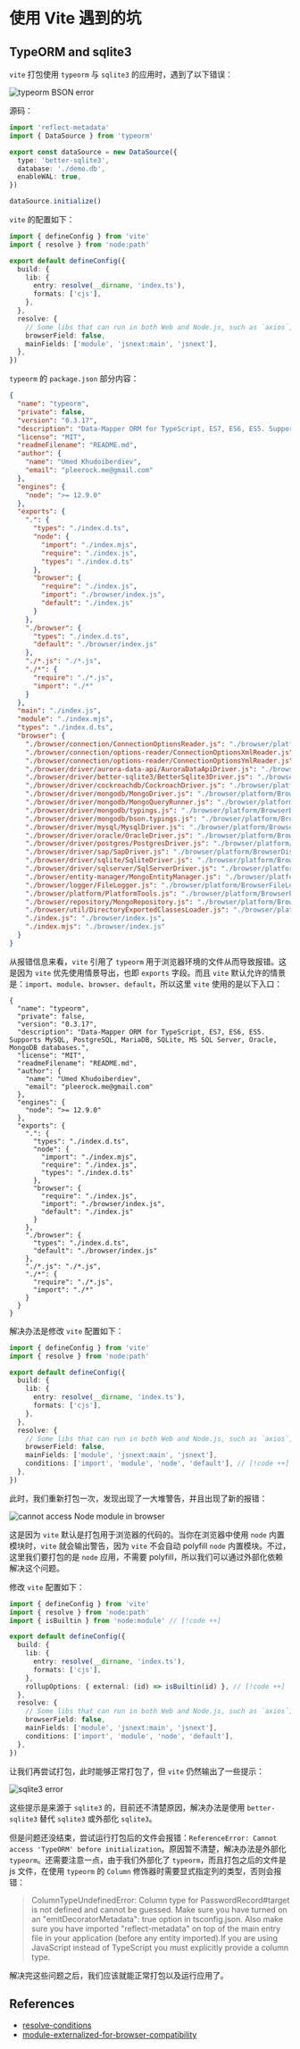 # 使用 Vite 遇到的坑

## TypeORM and sqlite3

`vite` 打包使用 `typeorm` 与 `sqlite3` 的应用时，遇到了以下错误：

![typeorm BSON error](./typeorm-error1.jpg)

源码：

```ts
import 'reflect-metadata'
import { DataSource } from 'typeorm'

export const dataSource = new DataSource({
  type: 'better-sqlite3',
  database: './demo.db',
  enableWAL: true,
})

dataSource.initialize()
```

`vite` 的配置如下：

```ts
import { defineConfig } from 'vite'
import { resolve } from 'node:path'

export default defineConfig({
  build: {
    lib: {
      entry: resolve(__dirname, 'index.ts'),
      formats: ['cjs'],
    },
  },
  resolve: {
    // Some libs that can run in both Web and Node.js, such as `axios`, we need to tell Vite to build them in Node.js.
    browserField: false,
    mainFields: ['module', 'jsnext:main', 'jsnext'],
  },
})
```

`typeorm` 的 `package.json` 部分内容：

```json
{
  "name": "typeorm",
  "private": false,
  "version": "0.3.17",
  "description": "Data-Mapper ORM for TypeScript, ES7, ES6, ES5. Supports MySQL, PostgreSQL, MariaDB, SQLite, MS SQL Server, Oracle, MongoDB databases.",
  "license": "MIT",
  "readmeFilename": "README.md",
  "author": {
    "name": "Umed Khudoiberdiev",
    "email": "pleerock.me@gmail.com"
  },
  "engines": {
    "node": ">= 12.9.0"
  },
  "exports": {
    ".": {
      "types": "./index.d.ts",
      "node": {
        "import": "./index.mjs",
        "require": "./index.js",
        "types": "./index.d.ts"
      },
      "browser": {
        "require": "./index.js",
        "import": "./browser/index.js",
        "default": "./index.js"
      }
    },
    "./browser": {
      "types": "./index.d.ts",
      "default": "./browser/index.js"
    },
    "./*.js": "./*.js",
    "./*": {
      "require": "./*.js",
      "import": "./*"
    }
  },
  "main": "./index.js",
  "module": "./index.mjs",
  "types": "./index.d.ts",
  "browser": {
    "./browser/connection/ConnectionOptionsReader.js": "./browser/platform/BrowserConnectionOptionsReaderDummy.js",
    "./browser/connection/options-reader/ConnectionOptionsXmlReader.js": "./browser/platform/BrowserConnectionOptionsReaderDummy.js",
    "./browser/connection/options-reader/ConnectionOptionsYmlReader.js": "./browser/platform/BrowserConnectionOptionsReaderDummy.js",
    "./browser/driver/aurora-data-api/AuroraDataApiDriver.js": "./browser/platform/BrowserDisabledDriversDummy.js",
    "./browser/driver/better-sqlite3/BetterSqlite3Driver.js": "./browser/platform/BrowserDisabledDriversDummy.js",
    "./browser/driver/cockroachdb/CockroachDriver.js": "./browser/platform/BrowserDisabledDriversDummy.js",
    "./browser/driver/mongodb/MongoDriver.js": "./browser/platform/BrowserDisabledDriversDummy.js",
    "./browser/driver/mongodb/MongoQueryRunner.js": "./browser/platform/BrowserDisabledDriversDummy.js",
    "./browser/driver/mongodb/typings.js": "./browser/platform/BrowserDisabledDriversDummy.js",
    "./browser/driver/mongodb/bson.typings.js": "./browser/platform/BrowserDisabledDriversDummy.js",
    "./browser/driver/mysql/MysqlDriver.js": "./browser/platform/BrowserDisabledDriversDummy.js",
    "./browser/driver/oracle/OracleDriver.js": "./browser/platform/BrowserDisabledDriversDummy.js",
    "./browser/driver/postgres/PostgresDriver.js": "./browser/platform/BrowserDisabledDriversDummy.js",
    "./browser/driver/sap/SapDriver.js": "./browser/platform/BrowserDisabledDriversDummy.js",
    "./browser/driver/sqlite/SqliteDriver.js": "./browser/platform/BrowserDisabledDriversDummy.js",
    "./browser/driver/sqlserver/SqlServerDriver.js": "./browser/platform/BrowserDisabledDriversDummy.js",
    "./browser/entity-manager/MongoEntityManager.js": "./browser/platform/BrowserDisabledDriversDummy.js",
    "./browser/logger/FileLogger.js": "./browser/platform/BrowserFileLoggerDummy.js",
    "./browser/platform/PlatformTools.js": "./browser/platform/BrowserPlatformTools.js",
    "./browser/repository/MongoRepository.js": "./browser/platform/BrowserDisabledDriversDummy.js",
    "./browser/util/DirectoryExportedClassesLoader.js": "./browser/platform/BrowserDirectoryExportedClassesLoader.js",
    "./index.js": "./browser/index.js",
    "./index.mjs": "./browser/index.js"
  }
}
```

从报错信息来看，`vite` 引用了 `typeorm` 用于浏览器环境的文件从而导致报错。这是因为 `vite` 优先使用情景导出，也即 `exports` 字段。而且 `vite` 默认允许的情景是：`import`、`module`、`browser`、`default`，所以这里 `vite` 使用的是以下入口：

```json{15,23,25}
{
  "name": "typeorm",
  "private": false,
  "version": "0.3.17",
  "description": "Data-Mapper ORM for TypeScript, ES7, ES6, ES5. Supports MySQL, PostgreSQL, MariaDB, SQLite, MS SQL Server, Oracle, MongoDB databases.",
  "license": "MIT",
  "readmeFilename": "README.md",
  "author": {
    "name": "Umed Khudoiberdiev",
    "email": "pleerock.me@gmail.com"
  },
  "engines": {
    "node": ">= 12.9.0"
  },
  "exports": {
    ".": {
      "types": "./index.d.ts",
      "node": {
        "import": "./index.mjs",
        "require": "./index.js",
        "types": "./index.d.ts"
      },
      "browser": {
        "require": "./index.js",
        "import": "./browser/index.js",
        "default": "./index.js"
      }
    },
    "./browser": {
      "types": "./index.d.ts",
      "default": "./browser/index.js"
    },
    "./*.js": "./*.js",
    "./*": {
      "require": "./*.js",
      "import": "./*"
    }
  }
}
```

解决办法是修改 `vite` 配置如下：

```ts
import { defineConfig } from 'vite'
import { resolve } from 'node:path'

export default defineConfig({
  build: {
    lib: {
      entry: resolve(__dirname, 'index.ts'),
      formats: ['cjs'],
    },
  },
  resolve: {
    // Some libs that can run in both Web and Node.js, such as `axios`, we need to tell Vite to build them in Node.js.
    browserField: false,
    mainFields: ['module', 'jsnext:main', 'jsnext'],
    conditions: ['import', 'module', 'node', 'default'], // [!code ++]
  },
})
```

此时，我们重新打包一次，发现出现了一大堆警告，并且出现了新的报错：

![cannot access Node module in browser](./typeorm-error2.jpg)

这是因为 `vite` 默认是打包用于浏览器的代码的。当你在浏览器中使用 `node` 内置模块时，`vite` 就会输出警告，因为 `vite` 不会自动 polyfill `node` 内置模块。不过，这里我们要打包的是 `node` 应用，不需要 polyfill，所以我们可以通过外部化依赖解决这个问题。

修改 `vite` 配置如下：

```ts
import { defineConfig } from 'vite'
import { resolve } from 'node:path'
import { isBuiltin } from 'node:module' // [!code ++]

export default defineConfig({
  build: {
    lib: {
      entry: resolve(__dirname, 'index.ts'),
      formats: ['cjs'],
    },
    rollupOptions: { external: (id) => isBuiltin(id) }, // [!code ++]
  },
  resolve: {
    // Some libs that can run in both Web and Node.js, such as `axios`, we need to tell Vite to build them in Node.js.
    browserField: false,
    mainFields: ['module', 'jsnext:main', 'jsnext'],
    conditions: ['import', 'module', 'node', 'default'],
  },
})
```

让我们再尝试打包，此时能够正常打包了，但 `vite` 仍然输出了一些提示：

![sqlite3 error](./typeorm-error3.jpg)

这些提示是来源于 `sqlite3` 的，目前还不清楚原因，解决办法是使用 `better-sqlite3` 替代 `sqlite3` 或外部化 `sqlite3`。

但是问题还没结束，尝试运行打包后的文件会报错：`ReferenceError: Cannot access 'TypeORM' before initialization`。原因暂不清楚，解决办法是外部化 `typeorm`。还需要注意一点，由于我们外部化了 `typeorm`，而且打包之后的文件是 js 文件，在使用 `typeorm` 的 `Column` 修饰器时需要显式指定列的类型，否则会报错：

> ColumnTypeUndefinedError: Column type for PasswordRecord#target is not defined and cannot be guessed. Make sure you have turned on an "emitDecoratorMetadata": true option in tsconfig.json. Also make sure you have imported "reflect-metadata" on top of the main entry file in your application (before any entity imported).If you are using JavaScript instead of TypeScript you must explicitly provide a column type.

解决完这些问题之后，我们应该就能正常打包以及运行应用了。

## References

- [resolve-conditions](https://cn.vitejs.dev/config/shared-options.html#resolve-conditions)
- [module-externalized-for-browser-compatibility](https://cn.vitejs.dev/guide/troubleshooting.html#module-externalized-for-browser-compatibility)
